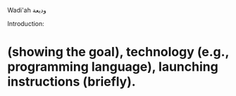 Wadi'ah وديعة

Introduction:
# (showing the goal), technology (e.g., programming language), launching instructions (briefly).
